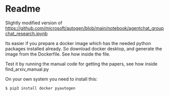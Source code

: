 # Readme

Slightly modified version of
https://github.com/microsoft/autogen/blob/main/notebook/agentchat_groupchat_research.ipynb

Its easier if you prepare a docker image which has the needed python packages installed already.
So download docker desktop, and generate the image from the Dockerfile. See how inside the file.

Test it by running the manual code for getting the papers, see how inside find_arxiv_manual.py

On your own system you need to install this:
````
$ pip3 install docker pyautogen
````


